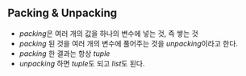 ## Packing & Unpacking
- *packing*은 여러 개의 값을 하나의 변수에 넣는 것, 즉 쌓는 것 
- *packing* 된 것을 여러 개의 변수에 풀어주는 것을 *unpacking*이라고 한다.
- *packing* 한 결과는 항상 *tuple*
- *unpacking* 하면 *tuple*도 되고 *list*도 된다.
